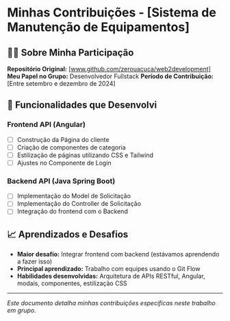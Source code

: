 # Minhas Contribuições - [Sistema de Manutenção de Equipamentos]

## 👨‍💻 Sobre Minha Participação

**Repositório Original:** [www.github.com/zerouacuca/web2development]
**Meu Papel no Grupo:** Desenvolvedor Fullstack
**Período de Contribuição:** [Entre setembro e dezembro de 2024]

## 🎯 Funcionalidades que Desenvolvi

### Frontend API (Angular)
- [ ] Construção da Página do cliente
- [ ] Criação de componentes de categoria
- [ ] Estilização de páginas utilizando CSS e Tailwind
- [ ] Ajustes no Componente de Login

### Backend API (Java Spring Boot)
- [ ] Implementação do Model de Solicitação
- [ ] Implementação do Controller de Solicitação
- [ ] Integração do frontend com o Backend

## 📈 Aprendizados e Desafios

*   **Maior desafio:** Integrar frontend com backend (estávamos aprendendo a fazer isso)
*   **Principal aprendizado:** Trabalho com equipes usando o Git Flow
*   **Habilidades desenvolvidas:** Arquitetura de APIs RESTful, Angular, modais, componentes, estilização CSS

---

*Este documento detalha minhas contribuições específicas neste trabalho em grupo.*
